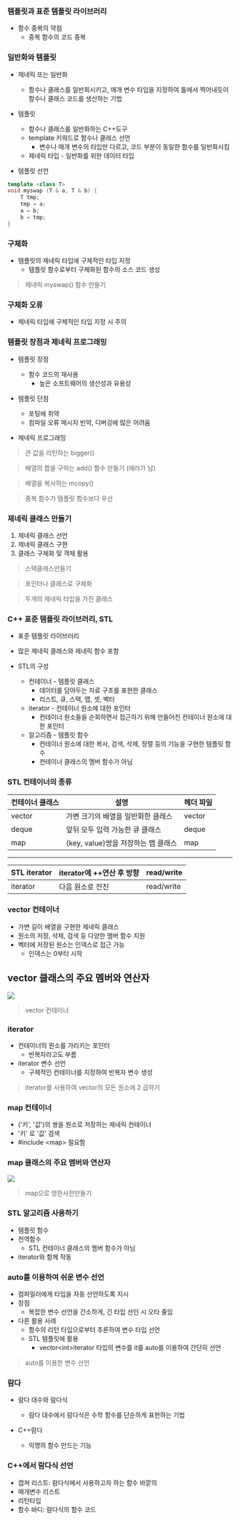### 템플릿과 표준 템플릿 라이브러리

- 함수 중복의 약점
	- 중복 함수의 코드 중복
	
### 일반화와 템플릿
- 제네릭 또는 일반화
	- 함수나 클래스를 일반회시키고, 매개 변수 타입을 지정하여 틀에서 찍어내듯이 함수나 클래스 코드를 생산하는 기법
	
- 템플릿
	- 함수나 클래스를 일반화하는 C++도구
	- template 키워드로 함수나 클래스 선언
		- 변수나 매개 변수의 타입만 다르고, 코드 부분이 동일한 함수를 일반화시킴
	- 제네릭 타입 - 일반화를 위한 데이터 타입
	
- 템플릿 선언
```cpp
template <class T>
void myswap (T & a, T & b) {
	T tmp;
	tmp = a;
	a = b;
	b = tmp;
}
```

### 구체화
- 템플릿의 제네릭 타입에 구체적인 타입 지정
	- 템플릿 함수로부터 구체화된 함수의 소스 코드 생성
	
> 제네릭 myswap() 함수 만들기

### 구체화 오류
- 제네릭 타입에 구체적인 타입 지정 시 주의

### 템플릿 장점과 제네릭 프로그래밍
- 템플릿 장점
	- 함수 코드의 재사용
		- 높은 소프트웨어의 생산성과 유용성
- 템플릿 단점
	- 포팅에 취약
	- 컴파일 오류 메시지 빈약, 디버깅에 많은 어려움
	
- 제네릭 프로그래밍

> 큰 값을 리턴하는 bigger()

> 배열의 합을 구하는 add() 함수 만들기 (에러가 남)

> 배열을 복사하는 mcopy()

> 중복 함수가 템플릿 함수보다 우선

### 제네릭 클래스 만들기

1. 제네릭 클래스 선언
2. 제네릭 클래스 구현
3. 클래스 구체화 및 객체 활용

> 스택클래스만들기

> 포인터나 클래스로 구체화

> 두개의 제네릭 타입을 가진 클래스

### C++ 표준 템플릿 라이브러리, STL
- 표준 템플릿 라이브러리
- 많은 제네릭 클래스와 제네릭 함수 포함

- STL의 구성
	- 컨테이너 - 템플릿 클래스
		- 데이터를 담아두는 자료 구조를 표현한 클래스
		- 리스트, 큐, 스택, 맵, 셋, 벡터
	- iterator - 컨테이너 원소에 대한 포인터
		- 컨테이너 원소들을 순회하면서 접근하기 위해 만들어진 컨테이너 원소에 대한 포인터
	- 알고리즘 - 템플릿 함수
		- 컨테이너 원소에 대한 복사, 검색, 삭제, 정렬 등의 기능을 구현한 템플릿 함수
		- 컨테이너 클래스의 멤버 함수가 아님
		
### STL 컨테이너의 종류 

|컨테이너 클래스|설명|헤더 파일|
|-----|----|----|
|vector|가변 크기의 배열을 일반화한 클래스|vector|
|deque|앞뒤 모두 입력 가능한 큐 클래스|deque|
|map|(key, value)쌍을 저장하는 맵 클래스|map|

-------
|STL iterator|iterator에 ++연산 후 방향|read/write|
|------|------|-----|
|iterator|다음 원소로 전진|read/write|

### vector 컨테이너
- 가변 길이 배열을 구현한 제네릭 클래스
- 원소의 저장, 삭제, 검색 등 다양한 멤버 함수 지원
- 벡터에 저장된 원소는 인덱스로 접근 가능
	- 인덱스는 0부터 시작

## vector 클래스의 주요 멤버와 연산자

![](../img/vector.png)

> vector 컨테이너

### iterator
- 컨테이너의 원소를 가리키는 포인터
	- 반복자라고도 부름
- iterator 변수 선언
	- 구체적인 컨테이너를 지정하여 반복자 변수 생성
	
> iterator를 사용하여 vector의 모든 원소에 2 곱하기

### map 컨테이너
- ('키', '값')의 쌍을 원소로 저장하는 제네릭 컨테이너
- '키' 로 '값' 검색
- #include \<map> 필요함

### map 클래스의 주요 멤버와 연산자

![](../img/map.png)

> map으로 영한사전만들기

### STL 알고리즘 사용하기
- 템플릿 함수
- 전역함수
	- STL 컨테이너 클래스의 멤버 함수가 아님
- iterator와 함께 작동

### auto를 이용하여 쉬운 변수 선언
- 컴파일러에게 타입을 자동 선언하도록 지시
- 장점
	- 복잡한 변수 선언을 간소하게, 긴 타입 선인 시 오타 줄임
- 다른 활용 사례
	- 함수의 리턴 타입으로부터 추론하여 변수 타입 선언
	- STL 템플릿에 활용
		- vector\<int>iterator 타입의 변수를 it를 auto를 이용하여 간단히 선언

> auto를 이용한 변수 선언

### 람다
- 람다 대수와 람다식
	- 람다 대수에서 람다식은 수학 함수를 단순하게 표현하는 기법
	
- C++람다
	- 익명의 함수 만드는 기능

### C++에서 람다식 선언
- 캡쳐 리스트: 람다식에서 사용하고자 하는 함수 바깥의
- 매개변수 리스트
- 리턴타입 
- 함수 바디: 람다식의 함수 코드

